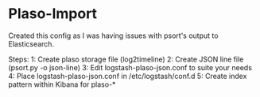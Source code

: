 # Plaso-Import

Created this config as I was having issues with psort's output to Elasticsearch.  

Steps:
1:  Create plaso storage file (log2timeline)
2:  Create JSON line file (psort.py -o json-line)
3:  Edit logstash-plaso-json.conf to suite your needs
4:  Place logstash-plaso-json.conf in /etc/logstash/conf.d
5:  Create index pattern within Kibana for plaso-*
